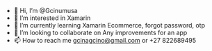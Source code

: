 - 👋 Hi, I’m @Gcinumusa
- 👀 I’m interested in Xamarin
- 🌱 I’m currently learning Xamarin Ecommerce, forgot password, otp 
- 💞️ I’m looking to collaborate on Any improvements for an app
- 📫 How to reach me gcinagcino@gmail.com or +27 822689495

<!---
Gcinumusa/Gcinumusa is a ✨ special ✨ repository because its `README.md` (this file) appears on your GitHub profile.
You can click the Preview link to take a look at your changes.
--->
